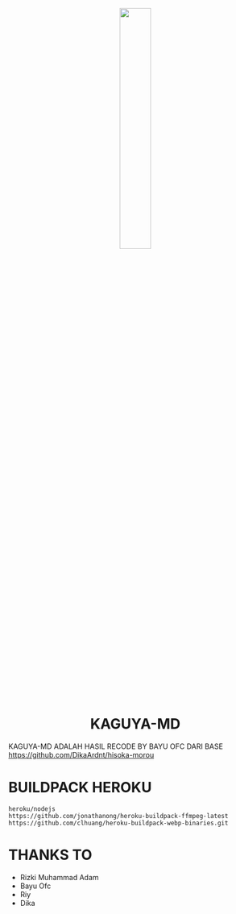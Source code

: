 <p align="center">
	<img src="https://telegra.ph/file/5ea592d88b18c1cd1db9e.jpg" width="35%" style="margin-left: auto;margin-right: auto;display: block;">
</p>
<h1 align="center">KAGUYA-MD</h1>

KAGUYA-MD ADALAH HASIL RECODE BY BAYU OFC DARI BASE
https://github.com/DikaArdnt/hisoka-morou

# BUILDPACK HEROKU
```
heroku/nodejs
https://github.com/jonathanong/heroku-buildpack-ffmpeg-latest
https://github.com/clhuang/heroku-buildpack-webp-binaries.git
```

# THANKS TO
- Rizki Muhammad Adam
- Bayu Ofc
- Riy
- Dika 

